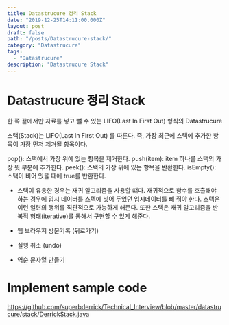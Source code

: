 ```yaml
---
title: Datastrucure 정리 Stack
date: "2019-12-25T14:11:00.000Z"
layout: post
draft: false
path: "/posts/Datastrucure-stack/"
category: "Datastrucure"
tags:
  - "Datastrucure"
description: "Datastrucure Stack"
---
```


# Datastrucure 정리 Stack

한 쪽 끝에서만 자료를 넣고 뺄 수 있는 LIFO(Last In First Out) 형식의 Datastrucure

스택(Stack)는 LIFO(Last In First Out) 를 따른다. 즉, 가장 최근에 스택에 추가한 항목이 가장 먼저 제거될 항목이다.

pop(): 스택에서 가장 위에 있는 항목을 제거한다.
push(item): item 하나를 스택의 가장 윗 부분에 추가한다.
peek(): 스택의 가장 위에 있는 항목을 반환한다.
isEmpty(): 스택이 비어 있을 때에 true를 반환한다.

- 스택이 유용한 경우는 재귀 알고리즘을 사용할 떄다. 재귀적으로 함수를 호출해야 하는 경우에 임시 데이터를 스텍에 넣어 두었던 임시데이터를 뺴 줘야 한다. 스텍은 이런 일련의 행위를 직관적으로 가능하게 해준다.
또한 스택은 재귀 알고리즘을 반복적 형태(iterative)를 통해서 구현할 수 있게 해준다.

- 웹 브라우저 방문기록 (뒤로가기)
- 실행 취소 (undo)
- 역순 문자열 만들기

# Implement sample code 

https://github.com/superbderrick/Technical_Interview/blob/master/datastrucure/stack/DerrickStack.java